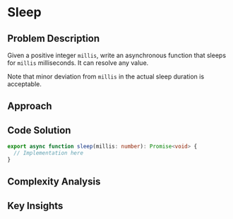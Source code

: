 # Sleep

## Problem Description

Given a positive integer `millis`, write an asynchronous function that sleeps for `millis` milliseconds. It can resolve any value.

Note that minor deviation from `millis` in the actual sleep duration is acceptable.

## Approach

<!-- Complete after implementation -->

## Code Solution

```typescript
export async function sleep(millis: number): Promise<void> {
  // Implementation here
}
```

## Complexity Analysis

<!-- Complete after implementation -->

## Key Insights

<!-- Complete after implementation -->
